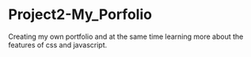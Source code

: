 # Project2-My_Porfolio
Creating my own portfolio and at the same time learning more about the features of css and javascript.
